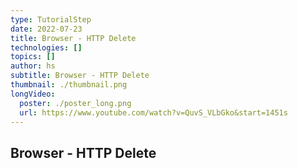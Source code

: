 ```yaml
---
type: TutorialStep
date: 2022-07-23
title: Browser - HTTP Delete
technologies: []
topics: []
author: hs
subtitle: Browser - HTTP Delete
thumbnail: ./thumbnail.png
longVideo:
  poster: ./poster_long.png
  url: https://www.youtube.com/watch?v=QuvS_VLbGko&start=1451s
---
```


## Browser - HTTP Delete
